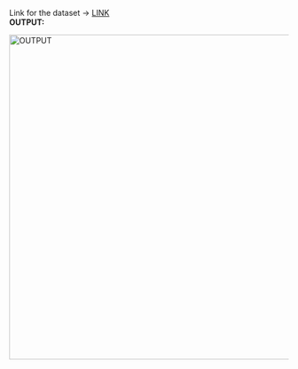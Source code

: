 Link for the dataset -> [LINK](https://www.kaggle.com/datasets/tmdb/tmdb-movie-metadata?select=tmdb_5000_movies.csv)  
**OUTPUT:**  

<img width="586" alt="OUTPUT" src="https://github.com/user-attachments/assets/213705d4-67f6-4dfa-96bc-52428086bb43" />
